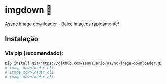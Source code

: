 # imgdown 📸

Async image downloader - Baixe imagens rapidamente!

## Instalação

### Via pip (recomendado):
```bash
pip install git+https://github.com/seuusuario/async-image-downloader.git
# image_downloader_cli
# image_downloader_cli
# image_downloader_cli

